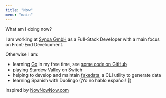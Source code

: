 ```yaml
---
title: "Now"
menu: "main"
---
```


What am I doing now?

I am working at [Synoa GmbH](https://synoa.de) as a Full-Stack Developer with a main focus on Front-End Development.

Otherwise I am:

- learning [Go](https://golang.org/) in my free time, see [some code on GitHub](https://github.com/kevingimbel?utf8=%E2%9C%93&tab=repositories&q=&type=&language=go)
- playing Stardew Valley on Switch
- helping to develop and maintain [fakedata](https://github.com/lucapette/fakedata), a CLI utility to generate data
- learning Spanish with Duolingo (¡Yo no hablo español! 😬)

Inspired by [NowNowNow.com](http://nownownow.com/)
